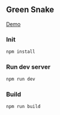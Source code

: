 ## Green Snake

[Demo](https://greensnake.vercel.app/)

### Init
```bash
npm install
```

### Run dev server
```bash
npm run dev
```

### Build
```bash
npm run build
```

